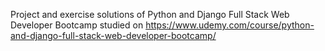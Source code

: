 Project and exercise solutions of Python and Django Full Stack Web Developer Bootcamp studied on https://www.udemy.com/course/python-and-django-full-stack-web-developer-bootcamp/

